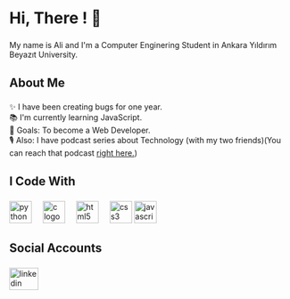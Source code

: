 <h1 align="left">Hi, There ! 👋</h1>

###

<p align="left">My name is Ali and I'm a Computer Enginering Student in Ankara Yıldırım Beyazıt University.</p>

###

<h2 align="left">About Me</h2>

###

<p align="left">✨ I have been creating bugs for one year.<br>📚 I'm currently learning JavaScript.<br>🎯 Goals: To become a Web Developer.<br>🎙️ Also: I have podcast series about Technology (with my two friends)(You can reach that podcast <a target="_blank" href="https://open.spotify.com/show/5e7U7UMTUi8K9n11wK9nmM">right here.</a>)</p>

###

<h2 align="left">I Code With</h2>

###

<div align="left">
  <img src="https://cdn.jsdelivr.net/gh/devicons/devicon/icons/python/python-original.svg" height="40" alt="python logo"  />
  <img width="12" />
  <img src="https://cdn.jsdelivr.net/gh/devicons/devicon/icons/c/c-original.svg" height="40" alt="c logo"  />
  <img width="12" />
  <img src="https://cdn.jsdelivr.net/gh/devicons/devicon/icons/html5/html5-original.svg" height="40" alt="html5 logo"  />
  <img width="12" />
  <img src="https://cdn.jsdelivr.net/gh/devicons/devicon/icons/css3/css3-original.svg" height="40" alt="css3 logo"  />
  <img src= "https://github.com/devicons/devicon/tree/v2.16.0/icons/javascript.svg" height="40" alt="javascript logo" />
</div>

###

<h2 align="left">Social Accounts</h2>

###

<div align="left">
  <a href="https://www.linkedin.com/in/ali-haydar-sucu/" target="_blank">
    <img src="https://raw.githubusercontent.com/maurodesouza/profile-readme-generator/master/src/assets/icons/social/linkedin/default.svg" width="52" height="40" alt="linkedin logo"  />
  </a>
</div>

###
